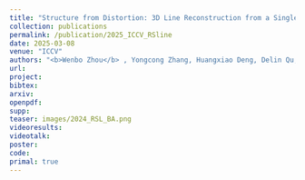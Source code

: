 ```yaml
---
title: "Structure from Distortion: 3D Line Reconstruction from a Single Rolling Shutter Image"
collection: publications
permalink: /publication/2025_ICCV_RSline
date: 2025-03-08
venue: "ICCV"
authors: "<b>Wenbo Zhou</b> , Yongcong Zhang, Huangxiao Deng, Delin Qu, Yifei Xue, Yizhen Lao†"
url: 
project: 
bibtex: 
arxiv: 
openpdf: 
supp: 
teaser: images/2024_RSL_BA.png
videoresults: 
videotalk: 
poster: 
code: 
primal: true
---
```

